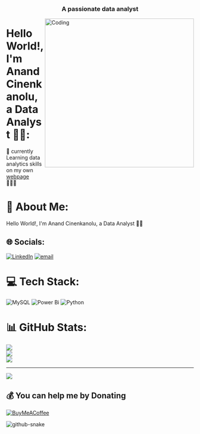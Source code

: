 <h3 align="center">A passionate data analyst</h3>
<img align="right" alt="Coding" width="400" src="https://images.app.goo.gl/NfEPFkjLWZs5QaLFA">

# Hello World!, I'm Anand Cinenkanolu, a Data Analyst 👋🏼:
🛜 currently Learning data analytics skills on my own [webpage](https://www.tobiasmeyhoefer.de)<br>👨🏼‍🎓 

# 💫 About Me:
Hello World!, I'm Anand Cinenkanolu, a Data Analyst 👋🏼


## 🌐 Socials:
[![LinkedIn](https://img.shields.io/badge/LinkedIn-%230077B5.svg?logo=linkedin&logoColor=white)](https://linkedin.com/in/https://www.linkedin.com/in/anand-cinenkanolu-data-analyst/) [![email](https://img.shields.io/badge/Email-D14836?logo=gmail&logoColor=white)](mailto:amudiraj603@gmail.com) 

# 💻 Tech Stack:
![MySQL](https://img.shields.io/badge/mysql-4479A1.svg?style=for-the-badge&logo=mysql&logoColor=white) ![Power Bi](https://img.shields.io/badge/power_bi-F2C811?style=for-the-badge&logo=powerbi&logoColor=black) ![Python](https://img.shields.io/badge/python-3670A0?style=for-the-badge&logo=python&logoColor=ffdd54)
# 📊 GitHub Stats:
![](https://github-readme-stats.vercel.app/api?username=Anand-Analyst&theme=dark&hide_border=true&include_all_commits=true&count_private=false)<br/>
![](https://nirzak-streak-stats.vercel.app/?user=Anand-Analyst&theme=dark&hide_border=true)<br/>
![](https://github-readme-stats.vercel.app/api/top-langs/?username=Anand-Analyst&theme=dark&hide_border=true&include_all_commits=true&count_private=false&layout=compact)

---
[![](https://visitcount.itsvg.in/api?id=Anand-Analyst&icon=0&color=0)](https://visitcount.itsvg.in)

  ## 💰 You can help me by Donating
  [![BuyMeACoffee](https://img.shields.io/badge/Buy%20Me%20a%20Coffee-ffdd00?style=for-the-badge&logo=buy-me-a-coffee&logoColor=black)](https://buymeacoffee.com/https://buymeacoffee.com/amudiraj60e) 

  
<!-- Proudly created with GPRM ( https://gprm.itsvg.in ) -->


<picture>
  <source media="(prefers-color-scheme: dark)" srcset="https://raw.githubusercontent.com/tobiasmeyhoefer/tobiasmeyhoefer/output/github-snake-dark.svg" />
  <source media="(prefers-color-scheme: light)" srcset="https://raw.githubusercontent.com/tobiasmeyhoefer/tobiasmeyhoefer/output/github-snake.svg" />
  <img alt="github-snake" src="https://raw.githubusercontent.com/tobiasmeyhoefer/tobiasmeyhoefer/output/github-snake.svg" />
</picture>
